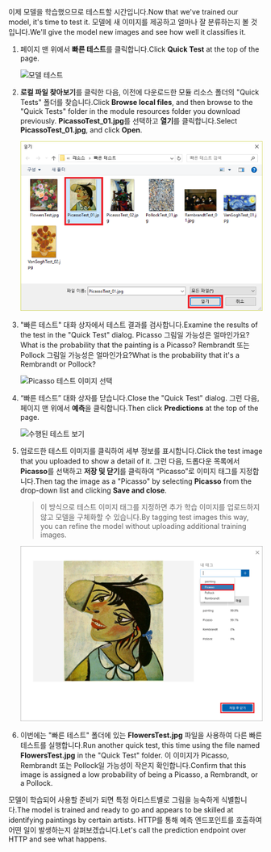 <span data-ttu-id="21332-101">이제 모델을 학습했으므로 테스트할 시간입니다.</span><span class="sxs-lookup"><span data-stu-id="21332-101">Now that we've trained our model, it's time to test it.</span></span> <span data-ttu-id="21332-102">모델에 새 이미지를 제공하고 얼마나 잘 분류하는지 볼 것입니다.</span><span class="sxs-lookup"><span data-stu-id="21332-102">We'll give the model new images and see how well it classifies it.</span></span>

1. <span data-ttu-id="21332-103">페이지 맨 위에서 **빠른 테스트**를 클릭합니다.</span><span class="sxs-lookup"><span data-stu-id="21332-103">Click **Quick Test** at the top of the page.</span></span>

    ![모델 테스트](../media/4-portal-click-quick-test.png)

1. <span data-ttu-id="21332-105">**로컬 파일 찾아보기**를 클릭한 다음, 이전에 다운로드한 모듈 리소스 폴더의 "Quick Tests" 폴더를 찾습니다.</span><span class="sxs-lookup"><span data-stu-id="21332-105">Click **Browse local files**, and then browse to the "Quick Tests" folder in the module resources folder you download previously.</span></span> <span data-ttu-id="21332-106">**PicassoTest_01.jpg**를 선택하고 **열기**를 클릭합니다.</span><span class="sxs-lookup"><span data-stu-id="21332-106">Select **PicassoTest_01.jpg**, and click **Open**.</span></span>

    ![Picasso 테스트 이미지 선택](../media/4-portal-select-test-01.png)

1. <span data-ttu-id="21332-108">"빠른 테스트" 대화 상자에서 테스트 결과를 검사합니다.</span><span class="sxs-lookup"><span data-stu-id="21332-108">Examine the results of the test in the "Quick Test" dialog.</span></span> <span data-ttu-id="21332-109">Picasso 그림일 가능성은 얼마인가요?</span><span class="sxs-lookup"><span data-stu-id="21332-109">What is the probability that the painting is a Picasso?</span></span> <span data-ttu-id="21332-110">Rembrandt 또는 Pollock 그림일 가능성은 얼마인가요?</span><span class="sxs-lookup"><span data-stu-id="21332-110">What is the probability that it's a Rembrandt or Pollock?</span></span>

    ![Picasso 테스트 이미지 선택](../media/4-quick-test-result.png)

1. <span data-ttu-id="21332-112">“빠른 테스트” 대화 상자를 닫습니다.</span><span class="sxs-lookup"><span data-stu-id="21332-112">Close the "Quick Test" dialog.</span></span> <span data-ttu-id="21332-113">그런 다음, 페이지 맨 위에서 **예측**을 클릭합니다.</span><span class="sxs-lookup"><span data-stu-id="21332-113">Then click **Predictions** at the top of the page.</span></span>

    ![수행된 테스트 보기](../media/4-portal-select-predictions.png)

1. <span data-ttu-id="21332-115">업로드한 테스트 이미지를 클릭하여 세부 정보를 표시합니다.</span><span class="sxs-lookup"><span data-stu-id="21332-115">Click the test image that you uploaded to show a detail of it.</span></span> <span data-ttu-id="21332-116">그런 다음, 드롭다운 목록에서 **Picasso**를 선택하고 **저장 및 닫기**를 클릭하여 “Picasso”로 이미지 태그를 지정합니다.</span><span class="sxs-lookup"><span data-stu-id="21332-116">Then tag the image as a "Picasso" by selecting **Picasso** from the drop-down list and clicking **Save and close**.</span></span>

    > <span data-ttu-id="21332-117">이 방식으로 테스트 이미지 태그를 지정하면 추가 학습 이미지를 업로드하지 않고 모델을 구체화할 수 있습니다.</span><span class="sxs-lookup"><span data-stu-id="21332-117">By tagging test images this way, you can refine the model without uploading additional training images.</span></span>

    ![테스트 이미지 태그 지정](../media/4-tag-test-image.png)

1. <span data-ttu-id="21332-119">이번에는 "빠른 테스트" 폴더에 있는 **FlowersTest.jpg** 파일을 사용하여 다른 빠른 테스트를 실행합니다.</span><span class="sxs-lookup"><span data-stu-id="21332-119">Run another quick test, this time using the file named **FlowersTest.jpg** in the "Quick Test" folder.</span></span> <span data-ttu-id="21332-120">이 이미지가 Picasso, Rembrandt 또는 Pollock일 가능성이 작은지 확인합니다.</span><span class="sxs-lookup"><span data-stu-id="21332-120">Confirm that this image is assigned a low probability of being a Picasso, a Rembrandt, or a Pollock.</span></span>

<span data-ttu-id="21332-121">모델이 학습되어 사용할 준비가 되면 특정 아티스트별로 그림을 능숙하게 식별합니다.</span><span class="sxs-lookup"><span data-stu-id="21332-121">The model is trained and ready to go and appears to be skilled at identifying paintings by certain artists.</span></span> <span data-ttu-id="21332-122">HTTP를 통해 예측 엔드포인트를 호출하여 어떤 일이 발생하는지 살펴보겠습니다.</span><span class="sxs-lookup"><span data-stu-id="21332-122">Let's call the prediction endpoint over HTTP and see what happens.</span></span>